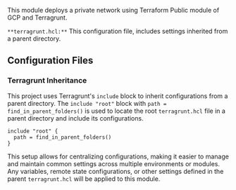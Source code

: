 This module deploys a private network using Terraform Public module of GCP and Terragrunt. 

`**terragrunt.hcl:**` This configuration file, includes settings inherited from a parent directory.

## Configuration Files
### Terragrunt Inheritance
This project uses Terragrunt's `include` block to inherit configurations from a parent directory. 
The `include "root"` block with `path = find_in_parent_folders()` is used to locate the root `terragrunt.hcl` file in a parent directory and include its configurations.

```
include "root" {
  path = find_in_parent_folders()
}

```

This setup allows for centralizing configurations, making it easier to manage and maintain common settings across multiple environments or modules. Any variables, remote state configurations, or other settings defined in the parent `terragrunt.hcl` will be applied to this module.